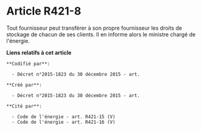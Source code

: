# Article R421-8

Tout fournisseur peut transférer à son propre fournisseur les droits de stockage de chacun de ses clients. Il en informe
alors le ministre chargé de l'énergie.

**Liens relatifs à cet article**

	**Codifié par**:

	  - Décret n°2015-1823 du 30 décembre 2015 - art.

	**Créé par**:

	  - Décret n°2015-1823 du 30 décembre 2015 - art.

	**Cité par**:

	  - Code de l'énergie - art. R421-15 (V)
	  - Code de l'énergie - art. R421-16 (V)
